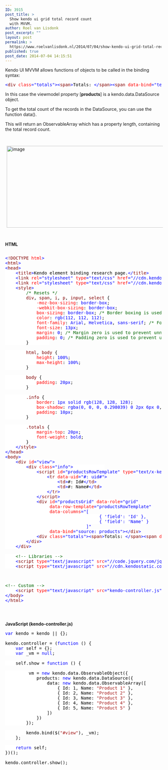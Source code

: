 ```yaml
---
ID: 3915
post_title: >
  Show kendo ui grid total record count
  with MVVM.
author: Roel van Lisdonk
post_excerpt: ""
layout: post
permalink: >
  https://www.roelvanlisdonk.nl/2014/07/04/show-kendo-ui-grid-total-record-count-with-mvvm/
published: true
post_date: 2014-07-04 14:15:51
---
```

<p>Kendo UI MVVM allows functions of objects to be called in the binding syntax:</p>  <pre class="code"><span style="background: white; color: blue">&lt;</span><span style="background: white; color: maroon">div </span><span style="background: white; color: red">class</span><span style="background: white; color: blue">=&quot;totals&quot;&gt;&lt;</span><span style="background: white; color: maroon">span</span><span style="background: white; color: blue">&gt;</span><span style="background: white; color: black">Totals: </span><span style="background: white; color: blue">&lt;/</span><span style="background: white; color: maroon">span</span><span style="background: white; color: blue">&gt;&lt;</span><span style="background: white; color: maroon">span </span><span style="background: white; color: red">data-bind</span><span style="background: white; color: blue">=&quot;text: <strong><font size="3">products.data().length</font></strong>&quot;&gt;&lt;/</span><span style="background: white; color: maroon">span</span><span style="background: white; color: blue">&gt;&lt;/</span><span style="background: white; color: maroon">div</span><span style="background: white; color: blue">&gt;</span></pre>


<p>In this case the viewmodel property [<strong>products</strong>] is a kendo.data.DataSource object.</p>

<p>To get the total count of the records in the DataSource, you can use the function data().</p>

<p>This will return an ObservableArray which has a property length, containing the total record count.</p>

<p>&#160;</p>

<p><a href="http://www.roelvanlisdonk.nl/wp-content/uploads/2014/07/image11.png" rel="lightbox"><img title="image" style="border-top: 0px; border-right: 0px; background-image: none; border-bottom: 0px; padding-top: 0px; padding-left: 0px; margin: 0px 5px; border-left: 0px; display: inline; padding-right: 0px" border="0" alt="image" src="http://www.roelvanlisdonk.nl/wp-content/uploads/2014/07/image_thumb11.png" width="580" height="263" /></a></p>

<p>&#160;</p>

<p><strong>HTML</strong></p>

<pre class="code"><p><span style="background: white; color: blue">&lt;</span><span style="background: white; color: maroon">!DOCTYPE </span><span style="background: white; color: red">html</span><span style="background: white; color: blue">&gt;
&lt;</span><span style="background: white; color: maroon">html</span><span style="background: white; color: blue">&gt;
&lt;</span><span style="background: white; color: maroon">head</span><span style="background: white; color: blue">&gt;
    &lt;</span><span style="background: white; color: maroon">title</span><span style="background: white; color: blue">&gt;</span><span style="background: white; color: black">Kendo element binding research page.</span><span style="background: white; color: blue">&lt;/</span><span style="background: white; color: maroon">title</span><span style="background: white; color: blue">&gt;
    &lt;</span><span style="background: white; color: maroon">link </span><span style="background: white; color: red">rel</span><span style="background: white; color: blue">=&quot;stylesheet&quot; </span><span style="background: white; color: red">type</span><span style="background: white; color: blue">=&quot;text/css&quot; </span><span style="background: white; color: red">href</span><span style="background: white; color: blue">=&quot;//cdn.kendostatic.com/2014.1.528/styles/kendo.common.min.css&quot; /&gt;
</span><span style="background: white; color: blue">    &lt;</span><span style="background: white; color: maroon">link </span><span style="background: white; color: red">rel</span><span style="background: white; color: blue">=&quot;stylesheet&quot; </span><span style="background: white; color: red">type</span><span style="background: white; color: blue">=&quot;text/css&quot; </span><span style="background: white; color: red">href</span><span style="background: white; color: blue">=&quot;//cdn.kendostatic.com/2014.1.528/styles/kendo.metro.min.css&quot; /&gt;
</span><span style="background: white; color: blue">    &lt;</span><span style="background: white; color: maroon">style</span><span style="background: white; color: blue">&gt;
        </span><span style="background: white; color: #006400">/* Resets */
        </span><span style="background: white; color: maroon">div</span><span style="background: white; color: black">, </span><span style="background: white; color: maroon">span</span><span style="background: white; color: black">, </span><span style="background: white; color: maroon">i</span><span style="background: white; color: black">, </span><span style="background: white; color: maroon">p</span><span style="background: white; color: black">, </span><span style="background: white; color: maroon">input</span><span style="background: white; color: black">, </span><span style="background: white; color: maroon">select </span><span style="background: white; color: black">{
            </span><span style="background: white; color: red">-moz-box-sizing</span><span style="background: white; color: black">: </span><span style="background: white; color: blue">border-box</span><span style="background: white; color: black">;
            </span><span style="background: white; color: red">-webkit-box-sizing</span><span style="background: white; color: black">: </span><span style="background: white; color: blue">border-box</span><span style="background: white; color: black">;
            </span><span style="background: white; color: red">box-sizing</span><span style="background: white; color: black">: </span><span style="background: white; color: blue">border-box</span><span style="background: white; color: black">; </span><span style="background: white; color: #006400">/* Border boxing is used, so the padding, margin and borders are within the width and height of de element. */
            </span><span style="background: white; color: red">color</span><span style="background: white; color: black">: </span><span style="background: white; color: blue">rgb(112, 112, 112)</span><span style="background: white; color: black">;
            </span><span style="background: white; color: red">font-family</span><span style="background: white; color: black">: </span><span style="background: white; color: blue">Arial</span><span style="background: white; color: black">, </span><span style="background: white; color: blue">Helvetica</span><span style="background: white; color: black">, </span><span style="background: white; color: blue">sans-serif</span><span style="background: white; color: black">; </span><span style="background: white; color: #006400">/* For know use default fonts used on google.com stackoverflow.com, telerik.com etc. */
            </span><span style="background: white; color: red">font-size</span><span style="background: white; color: black">: </span><span style="background: white; color: blue">13px</span><span style="background: white; color: black">;
            </span><span style="background: white; color: red">margin</span><span style="background: white; color: black">: </span><span style="background: white; color: blue">0</span><span style="background: white; color: black">; </span><span style="background: white; color: #006400">/* Margin zero is used to prevent unnecessary white space. */
            </span><span style="background: white; color: red">padding</span><span style="background: white; color: black">: </span><span style="background: white; color: blue">0</span><span style="background: white; color: black">; </span><span style="background: white; color: #006400">/* Padding zero is used to prevent unnecessary white space. */
        </span><span style="background: white; color: black">}        

        </span><span style="background: white; color: maroon">html</span><span style="background: white; color: black">, </span><span style="background: white; color: maroon">body </span><span style="background: white; color: black">{
            </span><span style="background: white; color: red">height</span><span style="background: white; color: black">: </span><span style="background: white; color: blue">100%</span><span style="background: white; color: black">;
            </span><span style="background: white; color: red">max-height</span><span style="background: white; color: black">: </span><span style="background: white; color: blue">100%</span><span style="background: white; color: black">;
        }

        </span><span style="background: white; color: maroon">body </span><span style="background: white; color: black">{
            </span><span style="background: white; color: red">padding</span><span style="background: white; color: black">: </span><span style="background: white; color: blue">20px</span><span style="background: white; color: black">;
        }

        </span><span style="background: white; color: maroon">.info </span><span style="background: white; color: black">{
            </span><span style="background: white; color: red">border</span><span style="background: white; color: black">: </span><span style="background: white; color: blue">1px solid rgb(128, 128, 128)</span><span style="background: white; color: black">;
            </span><span style="background: white; color: red">box-shadow</span><span style="background: white; color: black">: </span><span style="background: white; color: blue">rgba(0, 0, 0, 0.298039) 0 2px 6px 0</span><span style="background: white; color: black">, </span><span style="background: white; color: blue">rgba(0, 0, 0, 0.2) 0 -3px 8px 0</span><span style="background: white; color: black">;
            </span><span style="background: white; color: red">padding</span><span style="background: white; color: black">: </span><span style="background: white; color: blue">10px</span><span style="background: white; color: black">;
        }

        </span><span style="background: white; color: maroon">.totals </span><span style="background: white; color: black">{
            </span><span style="background: white; color: red">margin-top</span><span style="background: white; color: black">: </span><span style="background: white; color: blue">20px</span><span style="background: white; color: black">;
            </span><span style="background: white; color: red">font-weight</span><span style="background: white; color: black">: </span><span style="background: white; color: blue">bold</span><span style="background: white; color: black">;
        }
    </span><span style="background: white; color: blue">&lt;/</span><span style="background: white; color: maroon">style</span><span style="background: white; color: blue">&gt;
&lt;/</span><span style="background: white; color: maroon">head</span><span style="background: white; color: blue">&gt;
&lt;</span><span style="background: white; color: maroon">body</span><span style="background: white; color: blue">&gt;
    &lt;</span><span style="background: white; color: maroon">div </span><span style="background: white; color: red">id</span><span style="background: white; color: blue">=&quot;view&quot;&gt;
        &lt;</span><span style="background: white; color: maroon">div </span><span style="background: white; color: red">class</span><span style="background: white; color: blue">=&quot;info&quot;&gt;            
            &lt;</span><span style="background: white; color: maroon">script </span><span style="background: white; color: red">id</span><span style="background: white; color: blue">=&quot;productsRowTemplate&quot; </span><span style="background: white; color: red">type</span><span style="background: white; color: blue">=&quot;text/x-kendo-tmpl&quot;&gt;
                &lt;</span><span style="background: white; color: maroon">tr </span><span style="background: white; color: red">data-uid</span><span style="background: white; color: blue">=&quot;#: uid#&quot;&gt;
                    &lt;</span><span style="background: white; color: maroon">td</span><span style="background: white; color: blue">&gt;</span><span style="background: white; color: black">#: Id#</span><span style="background: white; color: blue">&lt;/</span><span style="background: white; color: maroon">td</span><span style="background: white; color: blue">&gt;
                    &lt;</span><span style="background: white; color: maroon">td</span><span style="background: white; color: blue">&gt;</span><span style="background: white; color: black">#: Name#</span><span style="background: white; color: blue">&lt;/</span><span style="background: white; color: maroon">td</span><span style="background: white; color: blue">&gt;
                &lt;/</span><span style="background: white; color: maroon">tr</span><span style="background: white; color: blue">&gt;
            &lt;/</span><span style="background: white; color: maroon">script</span><span style="background: white; color: blue">&gt;
            &lt;</span><span style="background: white; color: maroon">div </span><span style="background: white; color: red">id</span><span style="background: white; color: blue">=&quot;productsGrid&quot; </span><span style="background: white; color: red">data-role</span><span style="background: white; color: blue">=&quot;grid&quot;
                 </span><span style="background: white; color: red">data-row-template</span><span style="background: white; color: blue">=&quot;productsRowTemplate&quot;
                 </span><span style="background: white; color: red">data-columns</span><span style="background: white; color: blue">=&quot;[
                                    { 'field': 'Id' },
                                    { 'field': 'Name' }
                               ]&quot;
                 </span><span style="background: white; color: red">data-bind</span><span style="background: white; color: blue">=&quot;source: products&quot;&gt;&lt;/</span><span style="background: white; color: maroon">div</span><span style="background: white; color: blue">&gt;
            &lt;</span><span style="background: white; color: maroon">div </span><span style="background: white; color: red">class</span><span style="background: white; color: blue">=&quot;totals&quot;&gt;&lt;</span><span style="background: white; color: maroon">span</span><span style="background: white; color: blue">&gt;</span><span style="background: white; color: black">Totals: </span><span style="background: white; color: blue">&lt;/</span><span style="background: white; color: maroon">span</span><span style="background: white; color: blue">&gt;&lt;</span><span style="background: white; color: maroon">span </span><span style="background: white; color: red">data-bind</span><span style="background: white; color: blue">=&quot;text: products.data().length&quot;&gt;&lt;/</span><span style="background: white; color: maroon">span</span><span style="background: white; color: blue">&gt;&lt;/</span><span style="background: white; color: maroon">div</span><span style="background: white; color: blue">&gt;
        &lt;/</span><span style="background: white; color: maroon">div</span><span style="background: white; color: blue">&gt;
    &lt;/</span><span style="background: white; color: maroon">div</span><span style="background: white; color: blue">&gt;

    </span><span style="background: white; color: #006400">&lt;!-- Libraries --&gt;
    </span><span style="background: white; color: blue">&lt;</span><span style="background: white; color: maroon">script </span><span style="background: white; color: red">type</span><span style="background: white; color: blue">=&quot;text/javascript&quot; </span><span style="background: white; color: red">src</span><span style="background: white; color: blue">=&quot;//code.jquery.com/jquery-1.9.1.min.js&quot;&gt;&lt;/</span><span style="background: white; color: maroon">script</span><span style="background: white; color: blue">&gt;
    &lt;</span><span style="background: white; color: maroon">script </span><span style="background: white; color: red">type</span><span style="background: white; color: blue">=&quot;text/javascript&quot; </span><span style="background: white; color: red">src</span><span style="background: white; color: blue">=&quot;//cdn.kendostatic.com/2014.1.528/js/kendo.all.min.js&quot;&gt;&lt;/</span><span style="background: white; color: maroon">script</span><span style="background: white; color: blue">&gt;</span></p><p><span style="background: white; color: blue">
</span><span style="background: white; color: #006400"><br />&lt;!-- Custom --&gt;
    </span><span style="background: white; color: blue">&lt;</span><span style="background: white; color: maroon">script </span><span style="background: white; color: red">type</span><span style="background: white; color: blue">=&quot;text/javascript&quot; </span><span style="background: white; color: red">src</span><span style="background: white; color: blue">=&quot;kendo-controller.js&quot;&gt;&lt;/</span><span style="background: white; color: maroon">script</span><span style="background: white; color: blue">&gt;
&lt;/</span><span style="background: white; color: maroon">body</span><span style="background: white; color: blue">&gt;
&lt;/</span><span style="background: white; color: maroon">html</span><span style="background: white; color: blue">&gt;</span></p></pre>


<p>&#160;</p>

<p><strong>JavaScript (kendo-controller.js)</strong></p>

<pre class="code"><span style="background: white; color: blue">var </span><span style="background: white; color: black">kendo = kendo || {};

kendo.controller = (</span><span style="background: white; color: blue">function </span><span style="background: white; color: black">() {
    </span><span style="background: white; color: blue">var </span><span style="background: white; color: black">self = {};
    </span><span style="background: white; color: blue">var </span><span style="background: white; color: black">_vm = </span><span style="background: white; color: blue">null</span><span style="background: white; color: black">;

    self.show = </span><span style="background: white; color: blue">function </span><span style="background: white; color: black">() {

        _vm = </span><span style="background: white; color: blue">new </span><span style="background: white; color: black">kendo.data.ObservableObject({
            products: </span><span style="background: white; color: blue">new </span><span style="background: white; color: black">kendo.data.DataSource({
                data: </span><span style="background: white; color: blue">new </span><span style="background: white; color: black">kendo.data.ObservableArray([
                    { Id: 1, Name: </span><span style="background: white; color: #a31515">&quot;Product 1&quot; </span><span style="background: white; color: black">},
                    { Id: 2, Name: </span><span style="background: white; color: #a31515">&quot;Product 2&quot; </span><span style="background: white; color: black">},
                    { Id: 3, Name: </span><span style="background: white; color: #a31515">&quot;Product 3&quot; </span><span style="background: white; color: black">},
                    { Id: 4, Name: </span><span style="background: white; color: #a31515">&quot;Product 4&quot; </span><span style="background: white; color: black">},
                    { Id: 5, Name: </span><span style="background: white; color: #a31515">&quot;Product 5&quot; </span><span style="background: white; color: black">}
                ])
            })
        });

        kendo.bind($(</span><span style="background: white; color: #a31515">&quot;#view&quot;</span><span style="background: white; color: black">), _vm);
    };

    </span><span style="background: white; color: blue">return </span><span style="background: white; color: black">self;
})();

kendo.controller.show();</span></pre>